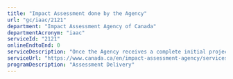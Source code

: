 ```yaml
---
title: "Impact Assessment done by the Agency"
url: "gc/iaac/2121"
department: "Impact Assessment Agency of Canada"
departmentAcronym: "iaac"
serviceId: "2121"
onlineEndtoEnd: 0
serviceDescription: "Once the Agency receives a complete initial project description, it must consider if an impact assessment (IA) is required. During this determination, the public has an opportunity to comment on the proposed project and its potential for causing effects. When it has been decided that an IA is required, the public has an opportunity to comment on which aspects of the environment may be affected by the project and what should be examined during the IA. Once the proponent submits its impact statement, the public is invited to comment on the identified potential effects of the project and the measures to prevent or mitigate those effects. Avenues for comment and additional opportunities to participate may include open houses or public meetings. Finally, the public has an opportunity to comment on the draft IA report and potential conditions. The IA report includes the Agency's conclusions regarding the potential effects of the project, the mitigation measures that were considered and the significance of the remaining adverse effects. The Potential conditions are then recommended to the Minister for inclusion in the project Decision Statement. The potential conditions include mitigation measures and follow-up programs that address the potential adverse effects within areas of federal jurisdiction as determined during the IA. Should the project be allowed to proceed, the Minister issues the Decision Statement including conditions which are legally binding on the proponent."
serviceUrl: "https://www.canada.ca/en/impact-assessment-agency/services/policy-guidance/impact-assessments-canada-faq.html"
programDescription: "Assessment Delivery"
---
```

